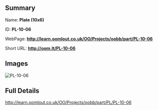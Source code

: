 

## Summary
 
Name: __Plate (10x6)__

ID: __PL-10-06__

WebPage: __http://learn.oomlout.co.uk/OO/Projects/oobb/part/PL-10-06__

Short URL: __http://oom.lt/PL-10-06__


## Images
![PL-10-06](http://oomlout.com/oomlout-OOBB/part/PL/PL-10-06/OOBB-PL-10-06_420.png)




## Full Details

 http://learn.oomlout.co.uk/OO/Projects/oobb/part/PL/PL-10-06

